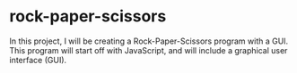 # rock-paper-scissors

In this project, I will be creating a Rock-Paper-Scissors program with a GUI. This program will start off with JavaScript, and will include a graphical user interface (GUI).
